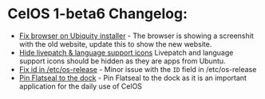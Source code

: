# CelOS 1-beta6 Changelog:

- [Fix browser on Ubiquity installer](https://github.com/Cobweb-Aclevo/celos/issues/26) - The browser is showing a screenshit with the old website, update this to show the new website.
- [Hide livepatch & language support icons](https://github.com/Cobweb-Aclevo/celos/issues/11) Livepatch and language support icons should be hidden as they are apps from Ubuntu.
- [Fix id in /etc/os-release](https://github.com/Cobweb-Aclevo/celos/issues/35) - Minor issue with the `ID` field in /etc/os-release
- [Pin Flatseal to the dock](https://github.com/Cobweb-Aclevo/celos/issues/32) - Pin Flatseal to the dock as it is an important application for the daily use of CelOS
